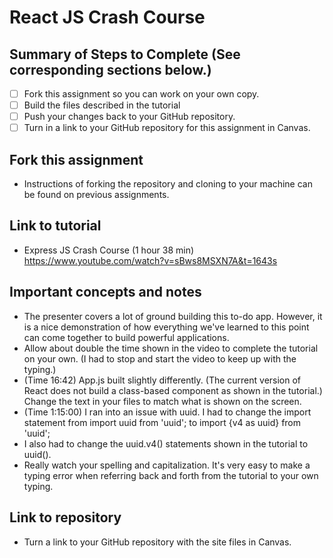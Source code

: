 # React JS Crash Course

## Summary of Steps to Complete (See corresponding sections below.)
- [ ] Fork this assignment so you can work on your own copy.
- [ ] Build the files described in the tutorial
- [ ] Push your changes back to your GitHub repository.
- [ ] Turn in a link to your GitHub repository for this assignment in Canvas.

## Fork this assignment

* Instructions of forking the repository and cloning to your machine can be found on previous assignments.

## Link to tutorial

* Express JS Crash Course (1 hour 38 min) https://www.youtube.com/watch?v=sBws8MSXN7A&t=1643s

## Important concepts and notes

* The presenter covers a lot of ground building this to-do app. However, it is a nice demonstration of how everything we've learned to this point can come together to build powerful applications.
* Allow about double the time shown in the video to complete the tutorial on your own. (I had to stop and start the video to keep up with the typing.)
* (Time 16:42) App.js built slightly differently. (The current version of React does not build a class-based component as shown in the tutorial.) Change the text in your files to match what is shown on the screen.
* (Time 1:15:00) I ran into an issue with uuid. I had to change the import statement from import uuid from 'uuid'; to import {v4 as uuid} from 'uuid';
* I also had to change the uuid.v4() statements shown in the tutorial to uuid().
* Really watch your spelling and capitalization. It's very easy to make a typing error when referring back and forth from the tutorial to your own typing.

## Link to repository

* Turn a link to your GitHub repository with the site files in Canvas.

